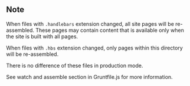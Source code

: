Note
----

When files with ``.handlebars`` extension changed, all site pages will be
re-assembled. These pages may contain content that is available only when
the site is built with all pages.

When files with ``.hbs`` extension changed, only pages within this directory
will be re-assembled.

There is no difference of these files in production mode.

See watch and assemble section in Gruntfile.js for more information.
